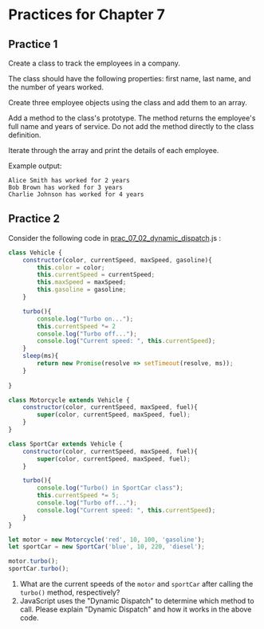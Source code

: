 # Practices for Chapter 7

## Practice 1

Create a class to track the employees in a company. 

The class should have the following properties: first name, last name, and the number of years worked.

Create three employee objects using the class and add them to an array. 

Add a method to the class's prototype. The method returns the employee's full name and years of service. Do not add the method directly to the class definition.

Iterate through the array and print the details of each employee.

Example output:
```
Alice Smith has worked for 2 years
Bob Brown has worked for 3 years
Charlie Johnson has worked for 4 years
```


## Practice 2

Consider the following code in [prac_07_02_dynamic_dispatch](./prac_07_02_dynamic_dispatch.js).js :

```javascript
class Vehicle {
    constructor(color, currentSpeed, maxSpeed, gasoline){
        this.color = color;
        this.currentSpeed = currentSpeed;
        this.maxSpeed = maxSpeed;
        this.gasoline = gasoline;
    }

    turbo(){
        console.log("Turbo on...");
        this.currentSpeed *= 2
        console.log("Turbo off...");
        console.log("Current speed: ", this.currentSpeed);
    }
    sleep(ms){
        return new Promise(resolve => setTimeout(resolve, ms));
    }
        
}

class Motorcycle extends Vehicle {
    constructor(color, currentSpeed, maxSpeed, fuel){
        super(color, currentSpeed, maxSpeed, fuel);
    }
}

class SportCar extends Vehicle {
    constructor(color, currentSpeed, maxSpeed, fuel){
        super(color, currentSpeed, maxSpeed, fuel);
    }

    turbo(){
        console.log("Turbo() in SportCar class");
        this.currentSpeed *= 5;
        console.log("Turbo off...");
        console.log("Current speed: ", this.currentSpeed);
    }
}

let motor = new Motorcycle('red', 10, 100, 'gasoline');
let sportCar = new SportCar('blue', 10, 220, 'diesel');

motor.turbo();
sportCar.turbo();
```

1. What are the current speeds of the `motor` and `sportCar` after calling the `turbo()` method, respectively?
2. JavaScript uses the "Dynamic Dispatch" to determine which method to call. Please explain "Dynamic Dispatch" and how it works in the above code.



